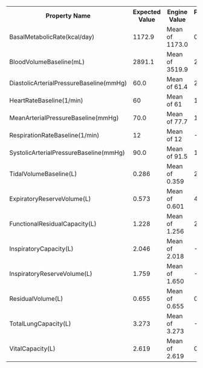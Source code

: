 <table class="doxtable">
<tr>
<th>Property Name </th><th>Expected Value </th><th>Engine Value </th><th>Percent Error </th><th>Notes  </th></tr>
<tr>
<td>BasalMetabolicRate(kcal/day) </td><td>1172.9 </td><td>Mean of 1173.0 </td><td><span class="success">0%</span> </td><td></td></tr>
<tr>
<td>BloodVolumeBaseline(mL) </td><td>2891.1 </td><td>Mean of 3519.9 </td><td><span class="warning">21.8%</span> </td><td></td></tr>
<tr>
<td>DiastolicArterialPressureBaseline(mmHg) </td><td>60.0 </td><td>Mean of 61.4 </td><td><span class="success">2.4%</span> </td><td></td></tr>
<tr>
<td>HeartRateBaseline(1/min) </td><td>60 </td><td>Mean of 61 </td><td><span class="success">1.7%</span> </td><td></td></tr>
<tr>
<td>MeanArterialPressureBaseline(mmHg) </td><td>70.0 </td><td>Mean of 77.7 </td><td><span class="warning">11%</span> </td><td></td></tr>
<tr>
<td>RespirationRateBaseline(1/min) </td><td>12 </td><td>Mean of 12 </td><td><span class="success">-1.2%</span> </td><td></td></tr>
<tr>
<td>SystolicArterialPressureBaseline(mmHg) </td><td>90.0 </td><td>Mean of 91.5 </td><td><span class="success">1.7%</span> </td><td></td></tr>
<tr>
<td>TidalVolumeBaseline(L) </td><td>0.286 </td><td>Mean of 0.359 </td><td><span class="warning">25.5%</span> </td><td></td></tr>
<tr>
<td>ExpiratoryReserveVolume(L) </td><td>0.573 </td><td>Mean of 0.601 </td><td><span class="success">4.9%</span> </td><td></td></tr>
<tr>
<td>FunctionalResidualCapacity(L) </td><td>1.228 </td><td>Mean of 1.256 </td><td><span class="success">2.3%</span> </td><td></td></tr>
<tr>
<td>InspiratoryCapacity(L) </td><td>2.046 </td><td>Mean of 2.018 </td><td><span class="success">-1.4%</span> </td><td></td></tr>
<tr>
<td>InspiratoryReserveVolume(L) </td><td>1.759 </td><td>Mean of 1.650 </td><td><span class="success">-6.2%</span> </td><td></td></tr>
<tr>
<td>ResidualVolume(L) </td><td>0.655 </td><td>Mean of 0.655 </td><td><span class="success">0%</span> </td><td></td></tr>
<tr>
<td>TotalLungCapacity(L) </td><td>3.273 </td><td>Mean of 3.273 </td><td><span class="success">-0%</span> </td><td></td></tr>
<tr>
<td>VitalCapacity(L) </td><td>2.619 </td><td>Mean of 2.619 </td><td><span class="success">0%</span> </td><td></td></tr>
</table>